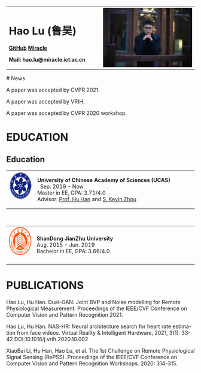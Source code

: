 <table border="0">
  <tr>
    <td width="50%">
      <h1>Hao Lu (鲁昊)</h1>   
      <p><b><a href="https://github.com/LuPaoPao">GitHub</a> <a href="http://miracle.ict.ac.cn/">Miracle</a></b></p>
      <p><b>Mail: hao.lu@miracle.ict.ac.cn</b></p>
    </td>
    <td width="50%">
      <img src="img/haolu.jpg" width="100%">      
    </td>
  </tr>
</table>
# News

A paper was accepted by CVPR 2021.

A paper was accepted by VRIH.

A paper was accepted by CVPR 2020 workshop.

# EDUCATION
<h2>Education</h2>

<table class="imgtable"><tr><td>
<img src="img/CAS.jpg" alt="alt text" width="75" height="75"/> &nbsp;</td>
<td align="left">
<p> <strong>University of Chinese Academy of Sciences (UCAS)</strong> &nbsp; &nbsp; &nbsp; &nbsp; &nbsp;  &nbsp; &nbsp;  &nbsp; Sep. 2019 - Now <br />
Master in EE, GPA: 3.71/4.0 <br />
Advisor: <a href="http://vipl.ict.ac.cn/view_people.php?url=hhan&id=39">Prof. Hu Han</a> and <a href="http://people.ucas.edu.cn/~skevinzhou">S. Kevin Zhou</a><br />
</p>
</td></tr></table>
<br />

<table class="imgtable"><tr><td>
<img src="img/SDJZ.png" alt="alt text" width="75" height="75"/> &nbsp;</td>
<td align="left">
<p> <strong>ShanDong JianZhu University </strong> &nbsp; &nbsp; &nbsp; &nbsp; &nbsp; &nbsp; &nbsp; &nbsp; &nbsp; &nbsp; &nbsp; &nbsp; &nbsp; &nbsp; &nbsp; &nbsp; &nbsp; &nbsp; &nbsp; &nbsp; &nbsp; &nbsp; &nbsp; &nbsp; &nbsp; Aug. 2015 - Jun. 2019 <br />
Bachelor in EE, GPA: 3.66/4.0 <br />
</p>
</td></tr></table>

# PUBLICATIONS

Hao Lu, Hu Han. Dual-GAN: Joint BVP and Noise modelling for Remote Physiological Measurement. Proceedings of the IEEE/CVF Conference on Computer Vision and Pattern Recognition 2021.

Hao Lu, Hu Han. NAS-HR: Neural architecture search for heart rate estima-tion from face videos. Virtual Reality & Intelligent Hardware, 2021, 3(1): 33-42 DOI:10.1016/j.vrih.2020.10.002

XiaoBai Li, Hu Han, Hao Lu, et al. The 1st Challenge on Remote Physiological Signal Sensing (RePSS). Proceedings of the IEEE/CVF Conference on Computer Vision and Pattern Recognition Workshops. 2020: 314-315.


